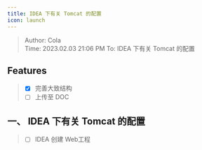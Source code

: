 ```yaml
---
title: IDEA 下有关 Tomcat 的配置
icon: launch
---
```


> Author: Cola  
> Time: 2023.02.03 21:06 PM
> To: IDEA 下有关 Tomcat 的配置

## Features

> - [x] 完善大致结构
> - [ ] 上传至 DOC

## 一、 IDEA 下有关 Tomcat 的配置

> - [ ] IDEA 创建 Web工程

